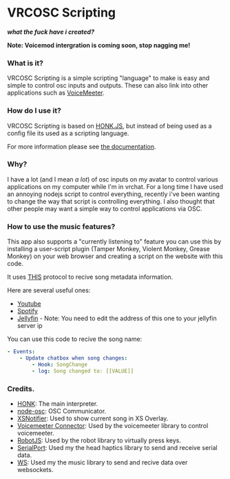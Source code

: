 # VRCOSC Scripting

***what the fuck have i created?***

**Note: Voicemod intergration is coming soon, stop nagging me!**

### What is it?

VRCOSC Scripting is a simple scripting "language" to make is easy and simple to control osc inputs and outputs. These can also link into other applications such as [VoiceMeeter](https://vb-audio.com/Voicemeeter/index.htm).

### How do I use it?

VRCOSC Scripting is based on [HONK.JS](https://github.com/phaze-the-dumb/honk.js), but instead of being used as a config file its used as a scripting language.

For more information please see [the documentation](docs.md).

### Why?

I have a lot (and I mean *a lot*) of osc inputs on my avatar to control various applications on my computer while I'm in vrchat. For a long time I have used an annoying nodejs script to control everything, recently i've been wanting to change the way that script is controlling everything. I also thought that other people may want a simple way to control applications via OSC.

### How to use the music features?

This app also supports a "currently listening to" feature you can use this by installing a user-script plugin (Tamper Monkey, Violent Monkey, Grease Monkey) on your web browser and creating a script on the website with this code.

It uses [THIS](https://github.com/phaze-the-dumb/fknmusicproto/) protocol to recive song metadata information.

Here are several useful ones:
- [Youtube](https://github.com/phaze-the-dumb/fknmusicproto/blob/master/youtube-client.user.js?raw=true)
- [Spotify](https://github.com/phaze-the-dumb/fknmusicproto/blob/master/spotify-client.user.js?raw=true)
- [Jellyfin](https://github.com/phaze-the-dumb/fknmusicproto/blob/master/jellyfin-client.user.js?raw=true) - Note: You need to edit the address of this one to your jellyfin server ip

You can use this code to recive the song name:
```yml
- Events:
    - Update chatbox when song changes:
        - Hook: SongChange
        - log: Song changed to: [[VALUE]]
```

### Credits.

- [HONK](https://github.com/phaze-the-dumb/honk.js): The main interpreter.
- [node-osc](https://github.com/MylesBorins/node-osc): OSC Communicator.
- [XSNotifier](https://github.com/phaze-the-dumb/XSNotifier): Used to show current song in XS Overlay.
- [Voicemeeter Connector](https://github.com/ChewbaccaCookie/voicemeeter-connector): Used by the voicemeeter library to control voicemeeter.
- [RobotJS](https://robotjs.io/): Used by the robot library to virtually press keys.
- [SerialPort](https://serialport.io/): Used my the head haptics library to send and receive serial data.
- [WS](https://github.com/websockets/ws): Used my the music library to send and recive data over websockets.